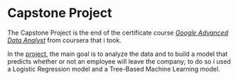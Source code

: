 # **Capstone Project**
The Capstone Project is the end of the certificate course [*Google Advanced Data Analyst*](https://www.coursera.org/professional-certificates/google-advanced-data-analytics) from coursera that i took.

In the [project](Capstone_Project.ipynb), the main goal is to analyze the data and to build a model that predicts whether or not an employee will leave the company; to do so i used a Logistic Regression model and a Tree-Based Machine Learning model.
